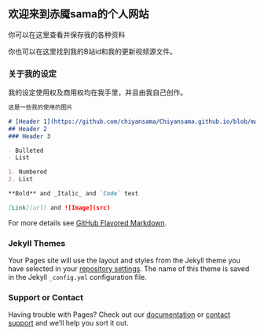## 欢迎来到赤魇sama的个人网站
你可以在这里查看并保存我的各种资料

你也可以在这里找到我的B站id和我的更新视频源文件。

### 关于我的设定

我的设定使用权及商用权均在我手里，并且由我自己创作。

```markdown
这是一些我的使用的图片

# [Header 1](https://github.com/chiyansama/Chiyansama.github.io/blob/main/QQ%E5%9B%BE%E7%89%8720201114184411.jpg)
## Header 2
### Header 3

- Bulleted
- List

1. Numbered
2. List

**Bold** and _Italic_ and `Code` text

[Link](url) and ![Image](src)
```

For more details see [GitHub Flavored Markdown](https://guides.github.com/features/mastering-markdown/).

### Jekyll Themes

Your Pages site will use the layout and styles from the Jekyll theme you have selected in your [repository settings](https://github.com/chiyansama/Chiyansama.github.io/settings). The name of this theme is saved in the Jekyll `_config.yml` configuration file.

### Support or Contact

Having trouble with Pages? Check out our [documentation](https://docs.github.com/categories/github-pages-basics/) or [contact support](https://github.com/contact) and we’ll help you sort it out.

